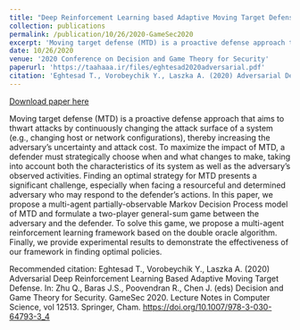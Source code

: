 ```yaml
---
title: "Deep Reinforcement Learning based Adaptive Moving Target Defense"
collection: publications
permalink: /publication/10/26/2020-GameSec2020
excerpt: 'Moving target defense (MTD) is a proactive defense approach that aims to thwart attacks by continuously changing the attack surface of a system (e.g., changing host or network configurations), thereby increasing the adversary’s uncertainty and attack cost. To maximize the impact of MTD, a defender must strategically choose when and what changes to make, taking into account both the characteristics of its system as well as the adversary’s observed activities. Finding an optimal strategy for MTD presents a significant challenge, especially when facing a resourceful and determined adversary who may respond to the defender’s actions. In this paper, we propose a multi-agent partially-observable Markov Decision Process model of MTD and formulate a two-player general-sum game between the adversary and the defender. To solve this game, we propose a multi-agent reinforcement learning framework based on the double oracle algorithm. Finally, we provide experimental results to demonstrate the effectiveness of our framework in finding optimal policies.'
date: 10/26/2020
venue: '2020 Conference on Decision and Game Theory for Security'
paperurl: 'https://taahaaa.ir/files/eghtesad2020adversarial.pdf'
citation: 'Eghtesad T., Vorobeychik Y., Laszka A. (2020) Adversarial Deep Reinforcement Learning Based Adaptive Moving Target Defense. In: Zhu Q., Baras J.S., Poovendran R., Chen J. (eds) Decision and Game Theory for Security. GameSec 2020. Lecture Notes in Computer Science, vol 12513. Springer, Cham. https://doi.org/10.1007/978-3-030-64793-3_4'
---
```


<a href='https://taahaaa.ir/files/eghtesad2020adversarial.pdf'>Download paper here</a>

Moving target defense (MTD) is a proactive defense approach that aims to thwart attacks by continuously changing the attack surface of a system (e.g., changing host or network configurations), thereby increasing the adversary’s uncertainty and attack cost. To maximize the impact of MTD, a defender must strategically choose when and what changes to make, taking into account both the characteristics of its system as well as the adversary’s observed activities. Finding an optimal strategy for MTD presents a significant challenge, especially when facing a resourceful and determined adversary who may respond to the defender’s actions. In this paper, we propose a multi-agent partially-observable Markov Decision Process model of MTD and formulate a two-player general-sum game between the adversary and the defender. To solve this game, we propose a multi-agent reinforcement learning framework based on the double oracle algorithm. Finally, we provide experimental results to demonstrate the effectiveness of our framework in finding optimal policies.

Recommended citation: Eghtesad T., Vorobeychik Y., Laszka A. (2020) Adversarial Deep Reinforcement Learning Based Adaptive Moving Target Defense. In: Zhu Q., Baras J.S., Poovendran R., Chen J. (eds) Decision and Game Theory for Security. GameSec 2020. Lecture Notes in Computer Science, vol 12513. Springer, Cham. https://doi.org/10.1007/978-3-030-64793-3_4